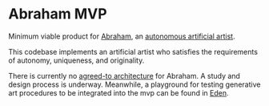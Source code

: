 # Abraham MVP

Minimum viable product for [Abraham](http://abraham.ai), an [autonomous artificial artist](https://medium.com/@genekogan/8384824a75c7).

This codebase implements an artificial artist who satisfies the requirements of autonomy, uniqueness, and originality. 

There is currently no [agreed-to architecture](http://abraham.ai/covenant) for Abraham. A study and design process is underway. Meanwhile, a playground for testing generative art procedures to be integrated into the mvp can be found in [Eden](https://github.com/abraham-ai/eden).

